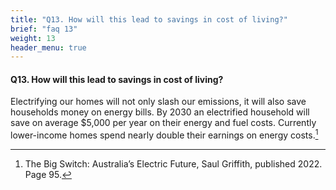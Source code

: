 ```yaml
---
title: "Q13. How will this lead to savings in cost of living?"
brief: "faq 13"
weight: 13
header_menu: true
--- 
```

####  Q13. How will this lead to savings in cost of living?

 Electrifying our homes will not only slash our emissions, it will also save households money on energy bills. By 2030 an electrified household will save on average  $5,000 per year on their energy and fuel costs. Currently lower-income homes spend nearly double their earnings on energy costs.[^2]  
  [^2]:The Big Switch: Australia’s Electric Future, Saul Griffith, published 2022. Page 95.   
